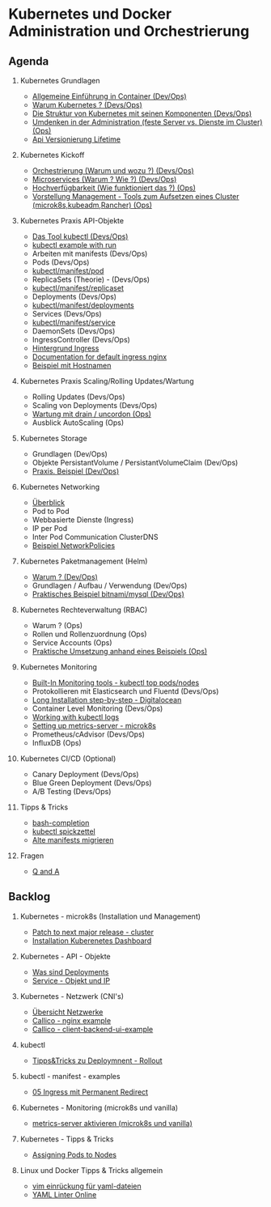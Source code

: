# Kubernetes und Docker Administration und Orchestrierung 

## Agenda

  1. Kubernetes Grundlagen 
     * [Allgemeine Einführung in Container (Dev/Ops)](overview-docker.md)
     * [Warum Kubernetes ? (Devs/Ops)](warum-kubernetes.md)
     * [Die Struktur von Kubernetes mit seinen Komponenten (Devs/Ops)](/kubernetes/architecture.md) 
     * [Umdenken in der Administration (feste Server vs. Dienste im Cluster) (Ops)](/kubernetes/admin-change.md) 
     * [Api Versionierung Lifetime](/kubernetes/api-versionierung-lifetime.md)

  1. Kubernetes Kickoff 
     * [Orchestrierung (Warum und wozu ?) (Devs/Ops)](orchestrierung.md)
     * [Microservices (Warum ? Wie ?) (Devs/Ops)](microservices.md)
     * [Hochverfügbarkeit (Wie funktioniert das ?) (Ops)](ha.md)
     * [Vorstellung Management - Tools zum Aufsetzen eines Cluster (microk8s,kubeadm,Rancher) (Ops)](microk8s-kubeadm-rancher.md) 

  1. Kubernetes Praxis API-Objekte 
     * [Das Tool kubectl (Devs/Ops)](/kubectl/spickzettel.md)
     * [kubectl example with run](/kubectl/run-with-example.md)
     * Arbeiten mit manifests (Devs/Ops)
     * Pods (Devs/Ops)
     * [kubectl/manifest/pod](/kubectl-examples/01-pod-nginx.md)
     * ReplicaSets (Theorie) - (Devs/Ops)
     * [kubectl/manifest/replicaset](/kubectl-examples/01a-replicaset-nginx.md)
     * Deployments (Devs/Ops)
     * [kubectl/manifest/deployments](/kubectl-examples/03-nginx-deployment.md)
     * Services (Devs/Ops)
     * [kubectl/manifest/service](/kubectl-examples/03b-service.md)
     * DaemonSets (Devs/Ops)
     * IngressController (Devs/Ops)
     * [Hintergrund Ingress](/kubernetes/ingress.md) 
     * [Documentation for default ingress nginx](https://kubernetes.github.io/ingress-nginx/user-guide/nginx-configuration/configmap/)
     * [Beispiel mit Hostnamen](/kubectl-examples/04-ingress-nginx-with-hostnames.md)

  1. Kubernetes Praxis Scaling/Rolling Updates/Wartung 
     * Rolling Updates (Devs/Ops) 
     * Scaling von Deployments (Devs/Ops) 
     * [Wartung mit drain / uncordon (Ops)](/kubectl/uncordon-drain.md) 
     * Ausblick AutoScaling (Ops) 

  1. Kubernetes Storage 
     * Grundlagen (Dev/Ops)
     * Objekte PersistantVolume / PersistantVolumeClaim (Dev/Ops) 
     * [Praxis. Beispiel (Dev/Ops)](/shared-volumes/nfs-multiple.md) 

  1. Kubernetes Networking 
     * [Überblick](/kubernetes-networks/overview.md) 
     * Pod to Pod
     * Webbasierte Dienste (Ingress) 
     * IP per Pod
     * Inter Pod Communication ClusterDNS 
     * [Beispiel NetworkPolicies](/kubernetes-network/callico/00-simple-example-multi.md)

  1. Kubernetes Paketmanagement (Helm) 
     * [Warum ? (Dev/Ops)](helm/warum.md)
     * Grundlagen / Aufbau / Verwendung (Dev/Ops)
     * [Praktisches Beispiel bitnami/mysql (Dev/Ops)](/helm/example.md) 

  1. Kubernetes Rechteverwaltung (RBAC) 
     * Warum ? (Ops)
     * Rollen und Rollenzuordnung (Ops)
     * Service Accounts (Ops)
     * [Praktische Umsetzung anhand eines Beispiels (Ops)](/kubernetes/rbac-create-user-multi.md)

  1. Kubernetes Monitoring 
     * [Built-In Monitoring tools - kubectl top pods/nodes](microk8s/metrics-server.md)
     * Protokollieren mit Elasticsearch und Fluentd (Devs/Ops)
     * [Long Installation step-by-step - Digitalocean](https://www.digitalocean.com/community/tutorials/how-to-set-up-an-elasticsearch-fluentd-and-kibana-efk-logging-stack-on-kubernetes)
     * Container Level Monitoring (Devs/Ops)
     * [Working with kubectl logs](/kubectl/logs.md)
     * [Setting up metrics-server - microk8s](/microk8s/metrics-server.md)
     * Prometheus/cAdvisor (Devs/Ops)
     * InfluxDB (Ops) 

  1. Kubernetes CI/CD (Optional) 
     * Canary Deployment (Devs/Ops) 
     * Blue Green Deployment (Devs/Ops) 
     * A/B Testing (Devs/Ops) 

  1. Tipps & Tricks 
     * [bash-completion](/kubectl/bash-completion.md) 
     * [kubectl spickzettel](/kubectl/spickzettel.md)
     * [Alte manifests migrieren](/kubectl/convert-plugin.md)
    
  1. Fragen 
     * [Q and A](/q-and-a.md)

## Backlog 

  1. Kubernetes - microk8s (Installation und Management) 
     * [Patch to next major release - cluster](microk8s/patch-next-major.md)
     * [Installation Kuberenetes Dashboard](/microk8s/dashboard.md) 

  1. Kubernetes - API - Objekte
  
     * [Was sind Deployments](/kubernetes/deployments.md)
     * [Service - Objekt und IP](/kubernetes/service.md)

  1. Kubernetes - Netzwerk (CNI's) 
     * [Übersicht Netzwerke](/kubernetes-networks/overview.md) 
     * [Callico - nginx example](/kubernetes-network/callico/00-simple-example.md)
     * [Callico - client-backend-ui-example](/kubernetes-network/callico/01-example-with-services.md)
   
  1. kubectl 
     * [Tipps&Tricks zu Deploymnent - Rollout](/kubectl/rollout.md) 
     
  1. kubectl - manifest - examples 
     * [05 Ingress mit Permanent Redirect](/kubectl-examples/05-ingress-permanent-redirect.md)

  1. Kubernetes - Monitoring (microk8s und vanilla) 
     * [metrics-server aktivieren (microk8s und vanilla)](/microk8s/metrics-server.md)

  1. Kubernetes - Tipps & Tricks 
     * [Assigning Pods to Nodes](/tipps-tricks/pods-2-nodes.md)

  1. Linux und Docker Tipps & Tricks allgemein 
     * [vim einrückung für yaml-dateien](/vim/vim-yaml.md)
     * [YAML Linter Online](http://www.yamllint.com/)
     
